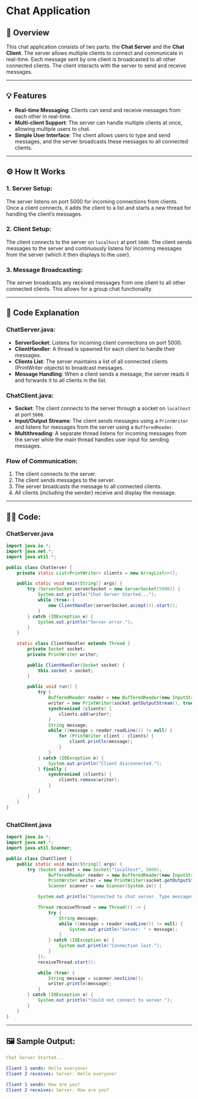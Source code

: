 # Chat Application

## 📝 **Overview**

This chat application consists of two parts: the **Chat Server** and the **Chat Client**. The server allows multiple clients to connect and communicate in real-time. Each message sent by one client is broadcasted to all other connected clients. The client interacts with the server to send and receive messages.

---

## 💡 **Features**

- **Real-time Messaging**: Clients can send and receive messages from each other in real-time.
- **Multi-client Support**: The server can handle multiple clients at once, allowing multiple users to chat.
- **Simple User Interface**: The client allows users to type and send messages, and the server broadcasts these messages to all connected clients.

---

## ⚙️ **How It Works**

### **1. Server Setup**:
The server listens on port 5000 for incoming connections from clients. Once a client connects, it adds the client to a list and starts a new thread for handling the client’s messages.

### **2. Client Setup**:
The client connects to the server on `localhost` at port `5000`. The client sends messages to the server and continuously listens for incoming messages from the server (which it then displays to the user).

### **3. Message Broadcasting**:
The server broadcasts any received messages from one client to all other connected clients. This allows for a group chat functionality.

---

## 📜 **Code Explanation**

### **ChatServer.java**:

- **ServerSocket**: Listens for incoming client connections on port 5000.
- **ClientHandler**: A thread is spawned for each client to handle their messages.
- **Clients List**: The server maintains a list of all connected clients (PrintWriter objects) to broadcast messages.
- **Message Handling**: When a client sends a message, the server reads it and forwards it to all clients in the list.

### **ChatClient.java**:

- **Socket**: The client connects to the server through a socket on `localhost` at port `5000`.
- **Input/Output Streams**: The client sends messages using a `PrintWriter` and listens for messages from the server using a `BufferedReader`.
- **Multithreading**: A separate thread listens for incoming messages from the server while the main thread handles user input for sending messages.

### **Flow of Communication**:
1. The client connects to the server.
2. The client sends messages to the server.
3. The server broadcasts the message to all connected clients.
4. All clients (including the sender) receive and display the message.

---

## 🧑‍💻 **Code**:

### **ChatServer.java**

```java
import java.io.*;
import java.net.*;
import java.util.*;

public class ChatServer {
    private static List<PrintWriter> clients = new ArrayList<>();

    public static void main(String[] args) {
        try (ServerSocket serverSocket = new ServerSocket(5000)) {
            System.out.println("Chat Server Started...");
            while (true) {
                new ClientHandler(serverSocket.accept()).start();
            }
        } catch (IOException e) {
            System.out.println("Server error.");
        }
    }

    static class ClientHandler extends Thread {
        private Socket socket;
        private PrintWriter writer;

        public ClientHandler(Socket socket) {
            this.socket = socket;
        }

        public void run() {
            try {
                BufferedReader reader = new BufferedReader(new InputStreamReader(socket.getInputStream()));
                writer = new PrintWriter(socket.getOutputStream(), true);
                synchronized (clients) {
                    clients.add(writer);
                }
                String message;
                while ((message = reader.readLine()) != null) {
                    for (PrintWriter client : clients) {
                        client.println(message);
                    }
                }
            } catch (IOException e) {
                System.out.println("Client disconnected.");
            } finally {
                synchronized (clients) {
                    clients.remove(writer);
                }
            }
        }
    }
}
```
##
### **ChatClient.java**
```java
import java.io.*;
import java.net.*;
import java.util.Scanner;

public class ChatClient {
    public static void main(String[] args) {
        try (Socket socket = new Socket("localhost", 5000);
                BufferedReader reader = new BufferedReader(new InputStreamReader(socket.getInputStream()));
                PrintWriter writer = new PrintWriter(socket.getOutputStream(), true);
                Scanner scanner = new Scanner(System.in)) {

            System.out.println("Connected to chat server. Type messages:");

            Thread receiveThread = new Thread(() -> {
                try {
                    String message;
                    while ((message = reader.readLine()) != null) {
                        System.out.println("Server: " + message);
                    }
                } catch (IOException e) {
                    System.out.println("Connection lost.");
                }
            });
            receiveThread.start();

            while (true) {
                String message = scanner.nextLine();
                writer.println(message);
            }
        } catch (IOException e) {
            System.out.println("Could not connect to server.");
        }
    }
}
```

---
## 🖼️ Sample Output:
```yaml
Chat Server Started...

Client 1 sends: Hello everyone!
Client 2 receives: Server: Hello everyone!

Client 1 sends: How are you?
Client 2 receives: Server: How are you?
```
